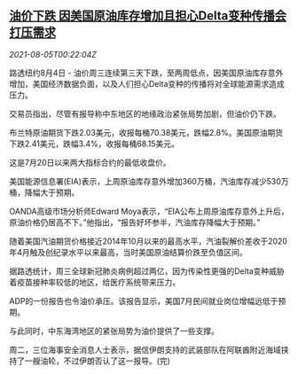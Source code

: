 <!--1628123463000-->
[油价下跌 因美国原油库存增加且担心Delta变种传播会打压需求](https://cn.reuters.com/article/global-oil-0804-wedn-idCNKBS2F601H)
------

<div><i>2021-08-05T00:22:04Z</i></div><p>路透纽约8月4日 - 油价周三连续第三天下跌，至两周低点，因美国原油库存意外增加，美国经济数据负面，以及人们担心Delta变种的传播将对全球能源需求造成压力。</p><p>交易员指出，尽管有报导称中东地区的地缘政治紧张局势加剧，但油价仍下跌。</p><p>布兰特原油期货下跌2.03美元，收报每桶70.38美元，跌幅2.8%。美国原油期货下跌2.41美元，跌幅3.4%，收报每桶68.15美元。</p><p>这是7月20日以来两大指标合约的最低收盘价。</p><p>美国能源信息署(EIA)表示，上周原油库存意外增加360万桶，汽油库存减少530万桶，降幅大于预期。</p><p>OANDA高级市场分析师Edward Moya表示，“EIA公布上周原油库存意外上升后，原油价格仍居高不下。”他指出，“报告好坏参半，汽油库存降幅大于预期。”</p><p>随着美国汽油期货价格接近2014年10月以来的最高水平，汽油裂解价差收于2020年4月触及创纪录水平以来最高，当时美国原油结算价跌至负值区间。</p><p>据路透统计，周三全球新冠肺炎病例超过两亿，因为传染性更强的Delta变种威胁着疫苗接种率较低的地区，给医疗系统带来压力。</p><p>ADP的一份报告也令油价承压。该报告显示，美国7月民间就业岗位增幅远低于预期。</p><p>与此同时，中东海湾地区的紧张局势为油价提供了一些支撑。</p><p>周二，三位海事安全消息人士表示，据信伊朗支持的武装部队在阿联酋附近海域挟持了一艘油轮，不过伊朗否认了这一报导。(完)</p>
